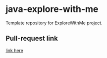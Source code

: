 # java-explore-with-me
Template repository for ExploreWithMe project.

## Pull-request link
[link here](https://github.com/galievranis/java-explore-with-me/pull/5)
